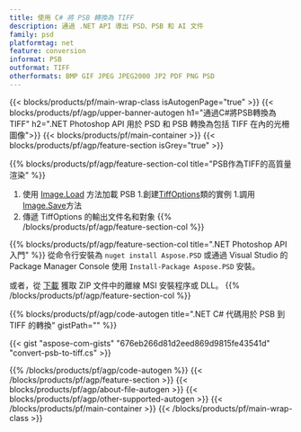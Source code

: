 ```yaml
---
title: 使用 C# 將 PSB 轉換為 TIFF
description: 通過 .NET API 導出 PSD、PSB 和 AI 文件
family: psd
platformtag: net
feature: conversion
informat: PSB
outformat: TIFF
otherformats: BMP GIF JPEG JPEG2000 JP2 PDF PNG PSD
---
```


{{< blocks/products/pf/main-wrap-class isAutogenPage="true" >}}
{{< blocks/products/pf/agp/upper-banner-autogen h1="通過C#將PSB轉換為TIFF" h2=".NET Photoshop API 用於 PSD 和 PSB 轉換為包括 TIFF 在內的光柵圖像">}}
{{< blocks/products/pf/main-container >}}
{{< blocks/products/pf/agp/feature-section isGrey="true" >}}

{{% blocks/products/pf/agp/feature-section-col title="PSB作為TIFF的高質量渲染" %}}
1. 使用 [Image.Load](https://apireference.aspose.com/psd/net/aspose.psd/image/methods/load/index) 方法加載 PSB
1.創建[TiffOptions](https://apireference.aspose.com/psd/net/aspose.psd.imageoptions/tiffoptions)類的實例
1.調用[Image.Save](https://apireference.aspose.com/psd/net/aspose.psd/image/methods/save/index)方法
1. 傳遞 TiffOptions 的輸出文件名和對象
{{% /blocks/products/pf/agp/feature-section-col %}}

{{% blocks/products/pf/agp/feature-section-col title=".NET Photoshop API 入門" %}}
從命令行安裝為 ```nuget install Aspose.PSD``` 或通過 Visual Studio 的 Package Manager Console 使用 ```Install-Package Aspose.PSD``` 安裝。

或者，從 [下載](https://downloads.aspose.com/psd/net) 獲取 ZIP 文件中的離線 MSI 安裝程序或 DLL。
{{% /blocks/products/pf/agp/feature-section-col %}}

{{% blocks/products/pf/agp/code-autogen title=".NET C# 代碼用於 PSB 到 TIFF 的轉換" gistPath="" %}}

{{< gist "aspose-com-gists" "676eb266d81d2eed869d9815fe43541d" "convert-psb-to-tiff.cs" >}}

{{% /blocks/products/pf/agp/code-autogen %}}
{{< /blocks/products/pf/agp/feature-section >}}
{{< blocks/products/pf/agp/about-file-autogen >}}
{{< blocks/products/pf/agp/other-supported-autogen >}}
{{< /blocks/products/pf/main-container >}}
{{< /blocks/products/pf/main-wrap-class >}}

